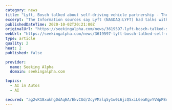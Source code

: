 ```yaml
---
category: news
title: "Lyft, Bosch talked about self-driving vehicle partnership - The Information"
excerpt: "The Information sources say Lyft (NASDAQ:LYFT) had talks with German auto parts manufacturer Bosch over the past year about an autonomous vehicle tie-up.Lyft has also considered a stake in its self-driving operation to an outside party,"
publishedDateTime: 2020-10-02T20:21:00Z
originalUrl: "https://seekingalpha.com/news/3619597-lyft-bosch-talked-self-driving-vehicle-partnership-information"
webUrl: "https://seekingalpha.com/news/3619597-lyft-bosch-talked-self-driving-vehicle-partnership-information"
type: article
quality: 2
heat: 2
published: false

provider:
  name: Seeking Alpha
  domain: seekingalpha.com

topics:
  - AI in Autos
  - AI

secured: "ag2vK18xukhgDdAqEA/EkvCUd/ZcyVMzlq5y1w0L6jzQ5xiL6eaKgvYVWpPBn/J4Pt5pB8xV7ET1Dq40XGNNt2fB/E9y5vI7FbuPZT/jjaz0s9SYSxEnrE2KgYNZSs/PZvoVHSZakTkDrIedryuc3lEQ2MJUyc4WkjY9Vvz+uK3dYp96S+rzIz8WU/Kn0FhOgEulL7lULq5wTxCGsBY9+rjtqOlLj868O8vt8Cpc7VYZcKLxES/5Jx2jMK8Tu/RsrxvsUdGYKpu/+7A7Trw1wMokXej3D4cFgyjyhKXjtdN7te5zoBviEPNe87TsJtsAwT8cyeZnalUFxoz9o2ZSOVsvUYzC0+sS6dtYSYHf/8k=;odVil0YcybVWVudvIw4sIw=="
---
```



